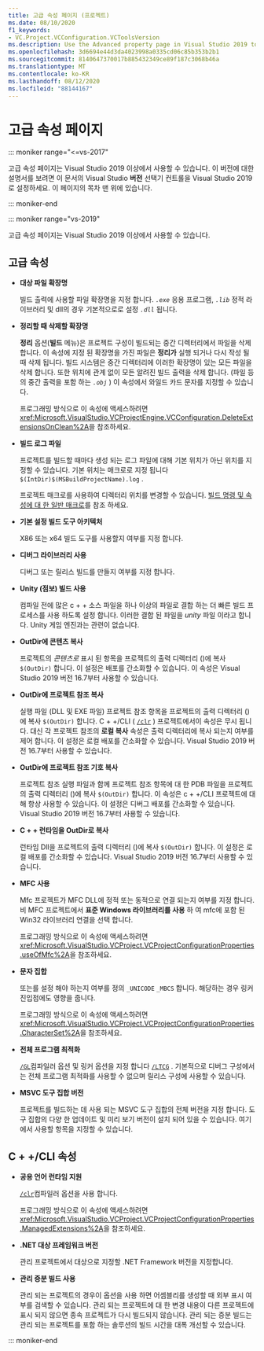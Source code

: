 ```yaml
---
title: 고급 속성 페이지 (프로젝트)
ms.date: 08/10/2020
f1_keywords:
- VC.Project.VCConfiguration.VCToolsVersion
ms.description: Use the Advanced property page in Visual Studio 2019 to set various properties for C++ projects.
ms.openlocfilehash: 3d6694e44d3da4023998a0335cd06c85b353b2b1
ms.sourcegitcommit: 8140647370017b885432349ce89f187c3068b46a
ms.translationtype: MT
ms.contentlocale: ko-KR
ms.lasthandoff: 08/12/2020
ms.locfileid: "88144167"
---
```

# <a name="advanced-property-page"></a>고급 속성 페이지

::: moniker range="<=vs-2017"

고급 속성 페이지는 Visual Studio 2019 이상에서 사용할 수 있습니다. 이 버전에 대한 설명서를 보려면 이 문서의 Visual Studio **버전** 선택기 컨트롤을 Visual Studio 2019로 설정하세요. 이 페이지의 목차 맨 위에 있습니다.

::: moniker-end

::: moniker range="vs-2019"

고급 속성 페이지는 Visual Studio 2019 이상에서 사용할 수 있습니다.

## <a name="advanced-properties"></a>고급 속성

- **대상 파일 확장명**

   빌드 출력에 사용할 파일 확장명을 지정 합니다. *`.exe`* 응용 프로그램, *`.lib`* 정적 라이브러리 및 dll의 경우 기본적으로로 설정 *`.dll`* 됩니다.

- **정리할 때 삭제할 확장명**

   **정리** 옵션(**빌드** 메뉴)은 프로젝트 구성이 빌드되는 중간 디렉터리에서 파일을 삭제합니다. 이 속성에 지정 된 확장명을 가진 파일은 **정리가** 실행 되거나 다시 작성 될 때 삭제 됩니다. 빌드 시스템은 중간 디렉터리에 이러한 확장명이 있는 모든 파일을 삭제 합니다. 또한 위치에 관계 없이 모든 알려진 빌드 출력을 삭제 합니다. (파일 등의 중간 출력을 포함 하는 *`.obj`* ) 이 속성에서 와일드 카드 문자를 지정할 수 있습니다.

   프로그래밍 방식으로 이 속성에 액세스하려면 <xref:Microsoft.VisualStudio.VCProjectEngine.VCConfiguration.DeleteExtensionsOnClean%2A>을 참조하세요.

- **빌드 로그 파일**

   프로젝트를 빌드할 때마다 생성 되는 로그 파일에 대해 기본 위치가 아닌 위치를 지정할 수 있습니다. 기본 위치는 매크로로 지정 됩니다 `$(IntDir)$(MSBuildProjectName).log` .

   프로젝트 매크로를 사용하여 디렉터리 위치를 변경할 수 있습니다. [빌드 명령 및 속성에 대 한 일반 매크로](common-macros-for-build-commands-and-properties.md)를 참조 하세요.

- **기본 설정 빌드 도구 아키텍처**

   X86 또는 x64 빌드 도구를 사용할지 여부를 지정 합니다.

- **디버그 라이브러리 사용**

   디버그 또는 릴리스 빌드를 만들지 여부를 지정 합니다.

- **Unity (점보) 빌드 사용**

   컴파일 전에 많은 c + + 소스 파일을 하나 이상의 파일로 결합 하는 더 빠른 빌드 프로세스를 사용 하도록 설정 합니다. 이러한 결합 된 파일을 *unity* 파일 이라고 합니다. Unity 게임 엔진과는 관련이 없습니다.

- **OutDir에 콘텐츠 복사**

   프로젝트의 *콘텐츠로* 표시 된 항목을 프로젝트의 출력 디렉터리 ()에 복사 `$(OutDir)` 합니다. 이 설정은 배포를 간소화할 수 있습니다. 이 속성은 Visual Studio 2019 버전 16.7부터 사용할 수 있습니다.

- **OutDir에 프로젝트 참조 복사**

   실행 파일 (DLL 및 EXE 파일) 프로젝트 참조 항목을 프로젝트의 출력 디렉터리 ()에 복사 `$(OutDir)` 합니다. C + +/CLI ( [`/clr`](clr-common-language-runtime-compilation.md) ) 프로젝트에서이 속성은 무시 됩니다. 대신 각 프로젝트 참조의 **로컬 복사** 속성은 출력 디렉터리에 복사 되는지 여부를 제어 합니다. 이 설정은 로컬 배포를 간소화할 수 있습니다. Visual Studio 2019 버전 16.7부터 사용할 수 있습니다.

- **OutDir에 프로젝트 참조 기호 복사**

   프로젝트 참조 실행 파일과 함께 프로젝트 참조 항목에 대 한 PDB 파일을 프로젝트의 출력 디렉터리 ()에 복사 `$(OutDir)` 합니다. 이 속성은 c + +/CLI 프로젝트에 대해 항상 사용할 수 있습니다. 이 설정은 디버그 배포를 간소화할 수 있습니다. Visual Studio 2019 버전 16.7부터 사용할 수 있습니다.

- **C + + 런타임을 OutDir로 복사**

   런타임 Dll을 프로젝트의 출력 디렉터리 ()에 복사 `$(OutDir)` 합니다. 이 설정은 로컬 배포를 간소화할 수 있습니다. Visual Studio 2019 버전 16.7부터 사용할 수 있습니다.

- **MFC 사용**

   Mfc 프로젝트가 MFC DLL에 정적 또는 동적으로 연결 되는지 여부를 지정 합니다. 비 MFC 프로젝트에서 **표준 Windows 라이브러리를 사용** 하 여 mfc에 포함 된 Win32 라이브러리 연결을 선택 합니다.

   프로그래밍 방식으로 이 속성에 액세스하려면 <xref:Microsoft.VisualStudio.VCProject.VCProjectConfigurationProperties.useOfMfc%2A>을 참조하세요.

- **문자 집합**

   또는를 설정 해야 하는지 여부를 정의 `_UNICODE` `_MBCS` 합니다. 해당하는 경우 링커 진입점에도 영향을 줍니다.

   프로그래밍 방식으로 이 속성에 액세스하려면 <xref:Microsoft.VisualStudio.VCProject.VCProjectConfigurationProperties.CharacterSet%2A>을 참조하세요.

- **전체 프로그램 최적화**

   [`/GL`](gl-whole-program-optimization.md)컴파일러 옵션 및 링커 옵션을 지정 합니다 [`/LTCG`](ltcg-link-time-code-generation.md) . 기본적으로 디버그 구성에서는 전체 프로그램 최적화를 사용할 수 없으며 릴리스 구성에 사용할 수 있습니다.

- **MSVC 도구 집합 버전**

   프로젝트를 빌드하는 데 사용 되는 MSVC 도구 집합의 전체 버전을 지정 합니다. 도구 집합의 다양 한 업데이트 및 미리 보기 버전이 설치 되어 있을 수 있습니다. 여기에서 사용할 항목을 지정할 수 있습니다.

## <a name="ccli-properties"></a>C + +/CLI 속성

- **공용 언어 런타임 지원**

   [`/clr`](clr-common-language-runtime-compilation.md)컴파일러 옵션을 사용 합니다.

   프로그래밍 방식으로 이 속성에 액세스하려면 <xref:Microsoft.VisualStudio.VCProject.VCProjectConfigurationProperties.ManagedExtensions%2A>을 참조하세요.

- **.NET 대상 프레임워크 버전**

   관리 프로젝트에서 대상으로 지정할 .NET Framework 버전을 지정합니다.

- **관리 증분 빌드 사용**

   관리 되는 프로젝트의 경우이 옵션을 사용 하면 어셈블리를 생성할 때 외부 표시 여부를 검색할 수 있습니다. 관리 되는 프로젝트에 대 한 변경 내용이 다른 프로젝트에 표시 되지 않으면 종속 프로젝트가 다시 빌드되지 않습니다. 관리 되는 증분 빌드는 관리 되는 프로젝트를 포함 하는 솔루션의 빌드 시간을 대폭 개선할 수 있습니다.

::: moniker-end
